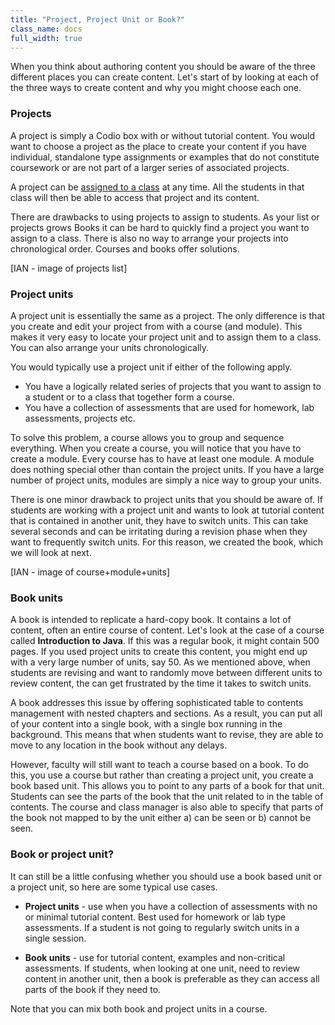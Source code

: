 ```yaml
---
title: "Project, Project Unit or Book?"
class_name: docs
full_width: true
---
```


When you think about authoring content you should be aware of the three different places you can create content. Let's start of by looking at each of the three ways to create content and why you might choose each one.

### Projects
A project is simply a Codio box with or without tutorial content. You would want to choose a project as the place to create your content if you have individual, standalone type assignments or examples that do not constitute coursework or are not part of a larger series of associated projects.

A project can be [assigned to a class]() at any time. All the students in that class will then be able to access that project and its content. 

There are drawbacks to using projects to assign to students. As your list or projects grows Books it can be hard to quickly find a project you want to assign to a class. There is also no way to arrange your projects into chronological order. Courses and books offer solutions.

[IAN - image of projects list]

### Project units
A project unit is essentially the same as a project. The only difference is that you create and edit your project from with a course (and module). This makes it very easy to locate your project unit and to assign them to a class. You can also arrange your units chronologically.

You would typically use a project unit if either of the following apply.

- You have a logically related series of projects that you want to assign to a student or to a class that together form a course. 
- You have a collection of assessments that are used for homework, lab assessments, projects etc.

To solve this problem, a course allows you to group and sequence everything. When you create a course, you will notice that you have to create a module. Every course has to have at least one module. A module does nothing special other than contain the project units. If you have a large number of project units, modules are simply a nice way to group your units.

There is one minor drawback to project units that you should be aware of. If students are working with a project unit and wants to look at tutorial content that is contained in another unit, they have to switch units. This can take several seconds and can be irritating during a revision phase when they want to frequently switch units. For this reason, we created the book, which we will look at next.

[IAN - image of course+module+units]

### Book units
A book is intended to replicate a hard-copy book. It contains a lot of content, often an entire course of content. Let's look at the case of a course called **Introduction to Java**. If this was a regular book, it might contain 500 pages. If you used project units to create this content, you might end up with a very large number of units, say 50.  As we mentioned above, when students are revising and want to randomly move between different units to review content, the can get frustrated by the time it takes to switch units.

A book addresses this issue by offering sophisticated table to contents management with nested chapters and sections. As a result, you can put all of your content into a single book, with a single box running in the background. This means that when students want to revise, they are able to move to any location in the book without any delays. 

However, faculty will still want to teach a course based on a book. To do this, you use a course but rather than creating a project unit, you create a book based unit. This allows you to point to any parts of a book for that unit. Students can see the parts of the book that the unit related to in the table of contents. The course and class manager is also able to specify that parts of the book not mapped to by the unit either a) can be seen or b) cannot be seen.


### Book or project unit?
It can still be a little confusing whether you should use a book based unit or a project unit, so here are some typical use cases.

- **Project units** - use when you have a collection of assessments with no or minimal tutorial content. Best used for homework or lab type assessments. If a student is not going to regularly switch units in a single session.

- **Book units** - use for tutorial content, examples and non-critical assessments. If students, when looking at one unit, need to review content in another unit, then a book is preferable as they can access all parts of the book if they need to.

Note that you can mix both book and project units in a course.